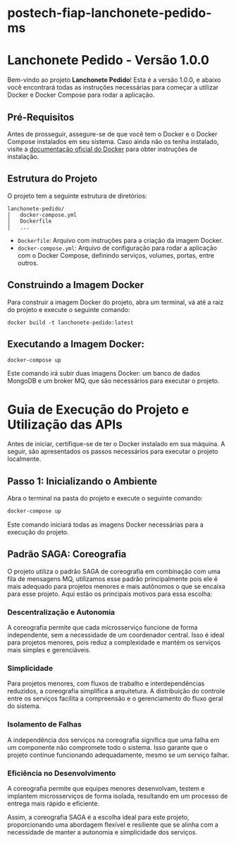 # postech-fiap-lanchonete-pedido-ms

# Lanchonete Pedido - Versão 1.0.0

Bem-vindo ao projeto **Lanchonete Pedido**! Esta é a versão 1.0.0, e abaixo você encontrará todas as instruções necessárias para começar a utilizar Docker e Docker Compose para rodar a aplicação.

## Pré-Requisitos

Antes de prosseguir, assegure-se de que você tem o Docker e o Docker Compose instalados em seu sistema. Caso ainda não os tenha instalado, visite a [documentação oficial do Docker](https://docs.docker.com/get-docker/) para obter instruções de instalação.

## Estrutura do Projeto

O projeto tem a seguinte estrutura de diretórios:

```plaintext
lanchonete-pedido/
│   docker-compose.yml
│   Dockerfile
│   ...
```

- `Dockerfile`: Arquivo com instruções para a criação da imagem Docker.
- `docker-compose.yml`: Arquivo de configuração para rodar a aplicação com o Docker Compose, definindo serviços, volumes, portas, entre outros.

## Construindo a Imagem Docker

Para construir a imagem Docker do projeto, abra um terminal, vá até a raiz do projeto e execute o seguinte comando:

`docker build -t lanchonete-pedido:latest`

## Executando a Imagem Docker:

`docker-compose up`

Este comando irá subir duas imagens Docker: um banco de dados MongoDB e um broker MQ, que são necessários para executar o projeto.

# Guia de Execução do Projeto e Utilização das APIs

Antes de iniciar, certifique-se de ter o Docker instalado em sua máquina. A seguir, são apresentados os passos necessários para executar o projeto localmente.

## Passo 1: Inicializando o Ambiente

Abra o terminal na pasta do projeto e execute o seguinte comando:

```bash
docker-compose up
```

Este comando iniciará todas as imagens Docker necessárias para a execução do projeto.

## Padrão SAGA: Coreografia

O projeto utiliza o padrão SAGA de coreografia em combinação com uma fila de mensagens MQ, utilizamos esse padrão principalmente pois ele é mais adequado para projetos menores e mais autônomos o que se encaixa para esse projeto. Aqui estão os principais motivos para essa escolha:

### Descentralização e Autonomia
A coreografia permite que cada microsserviço funcione de forma independente, sem a necessidade de um coordenador central. Isso é ideal para projetos menores, pois reduz a complexidade e mantém os serviços mais simples e gerenciáveis.

### Simplicidade
Para projetos menores, com fluxos de trabalho e interdependências reduzidos, a coreografia simplifica a arquitetura. A distribuição do controle entre os serviços facilita a compreensão e o gerenciamento do fluxo geral do sistema.

### Isolamento de Falhas
A independência dos serviços na coreografia significa que uma falha em um componente não compromete todo o sistema. Isso garante que o projeto continue funcionando adequadamente, mesmo se um serviço falhar.

### Eficiência no Desenvolvimento
A coreografia permite que equipes menores desenvolvam, testem e implantem microsserviços de forma isolada, resultando em um processo de entrega mais rápido e eficiente.

Assim, a coreografia SAGA é a escolha ideal para este projeto, proporcionando uma abordagem flexível e resiliente que se alinha com a necessidade de manter a autonomia e simplicidade dos serviços.